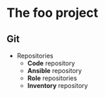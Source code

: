 <!SLIDE command bullets small>

# The foo project

## Git

* Repositories
    * **Code** repository
    * **Ansible** repository
    * **Role** repositories
    * **Inventory** repository


<!-- vim: set nofen ts=4 sw=4 et: -->
